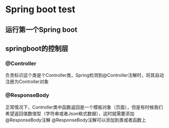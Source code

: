 # Spring boot test
<h2>运行第一个Spring boot</h2>
<h2>springboot的控制层</h2>
<p>
  <h3>@Controller</h3>
  负责标识这个类是个Controller类，Spring检测到@Controller注解时，将其自动注册为Controller对象
</p>
<p>
  <h3>@ResponseBody</h3>
  正常情况下，Controller类中函数返回是一个模板对象（页面），但是有时候我们希望返回值数值型（字符串或者Json格式数据），这时就需要添加@ResponseBody注解
@ResponseBody注解可以添加到类或者函数上
</p>
